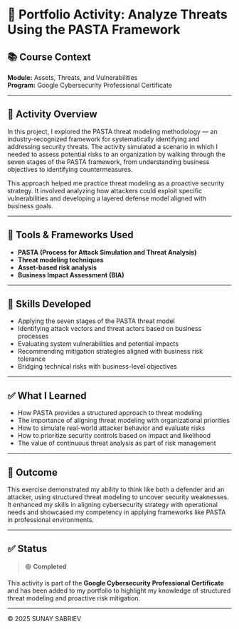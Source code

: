 # 🧠 Portfolio Activity: Analyze Threats Using the PASTA Framework

## 📚 Course Context  
**Module:** Assets, Threats, and Vulnerabilities  
**Program:** Google Cybersecurity Professional Certificate  

---

## 🎯 Activity Overview  

In this project, I explored the PASTA threat modeling methodology — an industry-recognized framework for systematically identifying and addressing security threats. The activity simulated a scenario in which I needed to assess potential risks to an organization by walking through the seven stages of the PASTA framework, from understanding business objectives to identifying countermeasures.

This approach helped me practice threat modeling as a proactive security strategy. It involved analyzing how attackers could exploit specific vulnerabilities and developing a layered defense model aligned with business goals.

---

## 🧰 Tools & Frameworks Used  

- **PASTA (Process for Attack Simulation and Threat Analysis)**  
- **Threat modeling techniques**  
- **Asset-based risk analysis**  
- **Business Impact Assessment (BIA)**  

---

## 🧠 Skills Developed  

- Applying the seven stages of the PASTA threat model  
- Identifying attack vectors and threat actors based on business processes  
- Evaluating system vulnerabilities and potential impacts  
- Recommending mitigation strategies aligned with business risk tolerance  
- Bridging technical risks with business-level objectives  

---

## ✅ What I Learned  

- How PASTA provides a structured approach to threat modeling  
- The importance of aligning threat modeling with organizational priorities  
- How to simulate real-world attacker behavior and evaluate risks  
- How to prioritize security controls based on impact and likelihood  
- The value of continuous threat analysis as part of risk management  

---

## 📌 Outcome  

This exercise demonstrated my ability to think like both a defender and an attacker, using structured threat modeling to uncover security weaknesses. It enhanced my skills in aligning cybersecurity strategy with operational needs and showcased my competency in applying frameworks like PASTA in professional environments.

---

## ✅ Status  
> 🟢 **Completed**  

This activity is part of the **Google Cybersecurity Professional Certificate** and has been added to my portfolio to highlight my knowledge of structured threat modeling and proactive risk mitigation.

---

© 2025 SUNAY SABRIEV
